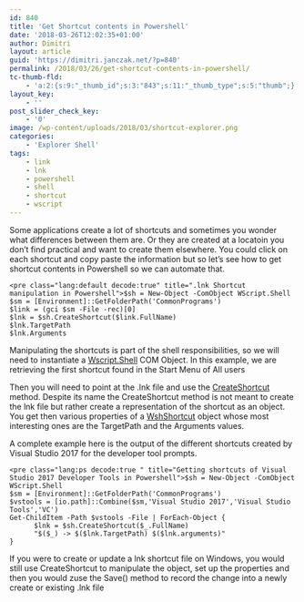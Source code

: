 ```yaml
---
id: 840
title: 'Get Shortcut contents in Powershell'
date: '2018-03-26T12:02:35+01:00'
author: Dimitri
layout: article
guid: 'https://dimitri.janczak.net/?p=840'
permalink: /2018/03/26/get-shortcut-contents-in-powershell/
tc-thumb-fld:
    - 'a:2:{s:9:"_thumb_id";s:3:"843";s:11:"_thumb_type";s:5:"thumb";}'
layout_key:
    - ''
post_slider_check_key:
    - '0'
image: /wp-content/uploads/2018/03/shortcut-explorer.png
categories:
    - 'Explorer Shell'
tags:
    - link
    - lnk
    - powershell
    - shell
    - shortcut
    - wscript
---
```


Some applications create a lot of shortcuts and sometimes you wonder what differences between them are. Or they are created at a locatoin you don’t find practical and want to create them elsewhere. You could click on each shortcut and copy paste the information but so let’s see how to get shortcut contents in Powershell so we can automate that.

```
<pre class="lang:default decode:true" title=".lnk Shortcut manipulation in Powershell">$sh = New-Object -ComObject WScript.Shell
$sm = [Environment]::GetFolderPath('CommonPrograms')
$link = (gci $sm -File -rec)[0]
$lnk = $sh.CreateShortcut($link.FullName)
$lnk.TargetPath
$lnk.Arguments
```

Manipulating the shortcuts is part of the shell responsibilities, so we will need to instantiate a [Wscript.Shell](https://msdn.microsoft.com/en-us/library/aew9yb99(v=vs.84).aspx) COM Object. In this example, we are retrieving the first shortcut found in the Start Menu of All users

Then you will need to point at the .lnk file and use the [CreateShortcut](https://msdn.microsoft.com/en-us/library/xsy6k3ys(v=vs.84).aspx) method. Despite its name the CreateShortcut method is not meant to create the lnk file but rather create a representation of the shortcut as an object. You get then various properties of a [WshShortcut](https://msdn.microsoft.com/en-us/library/xk6kst2k(v=vs.84).aspx) object whose most interesting ones are the TargetPath and the Arguments values.

A complete example here is the output of the different shortcuts created by Visual Studio 2017 for the developer tool prompts.

```
<pre class="lang:ps decode:true " title="Getting shortcuts of Visual Studio 2017 Developer Tools in Powershell">$sh = New-Object -ComObject WScript.Shell
$sm = [Environment]::GetFolderPath('CommonPrograms')
$vstools = [io.path]::Combine($sm,'Visual Studio 2017','Visual Studio Tools','VC')
Get-ChildItem -Path $vstools -File | ForEach-Object {
      $lnk = $sh.CreateShortcut($_.FullName)
      "$($_) -> $($lnk.TargetPath) $($lnk.arguments)" 
}
```

If you were to create or update a lnk shortcut file on Windows, you would still use CreateShortcut to manipulate the object, set up the properties and then you would zuse the Save() method to record the change into a newly create or existing .lnk file